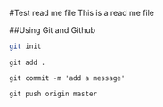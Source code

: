 #Test read me file
This is a read me file 

##Using Git and Github
```bash 
git init
```

```
git add .
```
```
git commit -m 'add a message'
```
```
git push origin master
```
